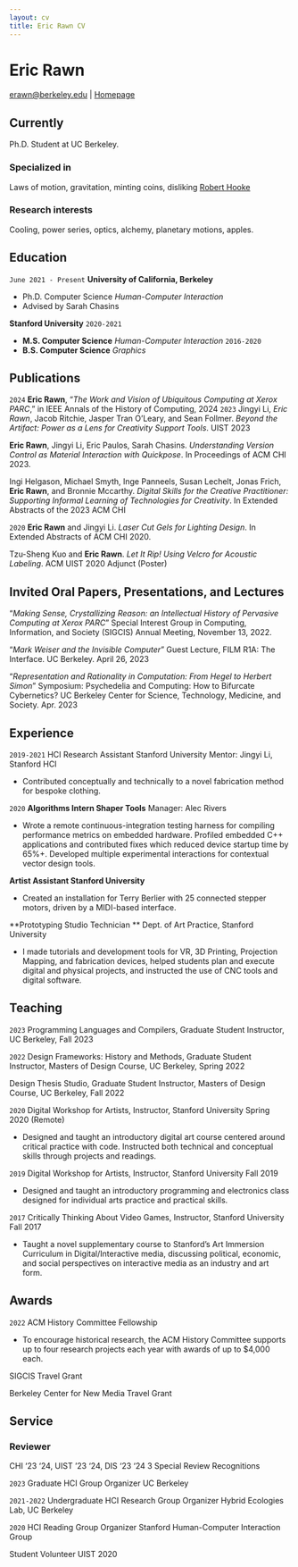 ```yaml
---
layout: cv
title: Eric Rawn CV
---
```

# Eric Rawn


<div id="webaddress">
<a href="erawn@berkeley.edu">erawn@berkeley.edu</a>
| <a href="ericrawn.media">Homepage</a>
</div>


## Currently

Ph.D. Student at UC Berkeley. 

### Specialized in

Laws of motion, gravitation, minting coins, disliking [Robert Hooke](http://en.wikipedia.org/wiki/Robert_Hooke)


### Research interests

Cooling, power series, optics, alchemy, planetary motions, apples.


## Education
`June 2021 - Present`
__University of California, Berkeley__
- Ph.D. Computer Science *Human-Computer Interaction*
- Advised by Sarah Chasins

__Stanford University__
`2020-2021`
- __M.S. Computer Science__ _Human-Computer Interaction_
`2016-2020`
- __B.S. Computer Science__ _Graphics_

## Publications
`2024`
**Eric Rawn**, “_The Work and Vision of Ubiquitous Computing at Xerox PARC_,” in IEEE Annals of the History of Computing, 2024
`2023`
Jingyi Li, _Eric Rawn_, Jacob Ritchie, Jasper Tran O’Leary, and Sean Follmer. _Beyond the Artifact: Power as a Lens for Creativity Support Tools_. UIST  2023

**Eric Rawn**, Jingyi Li, Eric Paulos, Sarah Chasins. _Understanding Version Control as Material Interaction with Quickpose_. In Proceedings of ACM CHI 2023.

Ingi Helgason, Michael Smyth, Inge Panneels, Susan Lechelt, Jonas Frich, **Eric Rawn**, and Bronnie Mccarthy. _Digital Skills for the Creative Practitioner: Supporting Informal Learning of Technologies for Creativity_. In Extended Abstracts of the 2023 ACM CHI

`2020`
**Eric Rawn** and Jingyi Li. _Laser Cut Gels for Lighting Design_. In Extended Abstracts of ACM CHI 2020.

Tzu-Sheng Kuo and **Eric Rawn**. _Let It Rip! Using Velcro for Acoustic Labeling_. ACM UIST 2020 Adjunct (Poster)

## Invited Oral Papers, Presentations, and Lectures

“_Making Sense, Crystallizing Reason: an Intellectual History of Pervasive Computing at Xerox PARC_” Special Interest Group in Computing, Information, and Society (SIGCIS) Annual Meeting, November 13, 2022. 

“_Mark Weiser and the Invisible Computer_” Guest Lecture, FILM R1A: The Interface. UC Berkeley. April 26, 2023

“_Representation and Rationality in Computation: From Hegel to Herbert Simon_” Symposium: Psychedelia and Computing: How to Bifurcate Cybernetics? UC Berkeley Center for Science, Technology, Medicine, and Society. Apr. 2023

## Experience
`2019-2021`
HCI Research Assistant Stanford University
Mentor: Jingyi Li, Stanford HCI
- Contributed conceptually and technically to a novel fabrication method for bespoke clothing.

`2020`
**Algorithms Intern Shaper Tools**
Manager: Alec Rivers
- Wrote a remote continuous-integration testing harness for compiling performance metrics on embedded hardware. Profiled embedded C++ applications and contributed fixes which reduced device startup time by 65%+. Developed multiple experimental interactions for contextual vector design tools.

**Artist Assistant Stanford University**
- Created an installation for Terry Berlier with 25 connected stepper motors, driven by a MIDI-based interface.

**Prototyping Studio Technician **
Dept. of Art Practice, Stanford University
- I made tutorials and development tools for VR, 3D Printing, Projection Mapping, and fabrication devices, helped students plan and execute digital and physical projects, and instructed the use of CNC tools and digital software.

## Teaching
`2023`
Programming Languages and Compilers, Graduate Student Instructor, UC Berkeley, Fall 2023

`2022`
Design Frameworks: History and Methods, Graduate Student Instructor, Masters of Design Course, UC Berkeley, Spring 2022

Design Thesis Studio, Graduate Student Instructor, Masters of Design Course, UC Berkeley, Fall 2022

`2020`
Digital Workshop for Artists, Instructor, Stanford University Spring 2020 (Remote)
- Designed and taught an introductory digital art course centered around critical practice with code. Instructed both technical and conceptual skills through projects and readings.

`2019`
Digital Workshop for Artists, Instructor, Stanford University Fall 2019
- Designed and taught an introductory programming and electronics class designed for individual arts practice and practical skills.  

`2017`
Critically Thinking About Video Games, Instructor, Stanford University Fall 2017
- Taught a novel supplementary course to Stanford’s Art Immersion Curriculum in Digital/Interactive media, discussing political, economic, and social perspectives on interactive media as an industry and art form.

## Awards
`2022`
ACM History Committee Fellowship
- To encourage historical research, the ACM History Committee supports up to four research projects each year with awards of up to $4,000 each.

SIGCIS Travel Grant

Berkeley Center for New Media Travel Grant


## Service
### Reviewer
CHI ‘23 ‘24, UIST ’23 ‘24, DIS ‘23 ‘24
3 Special Review Recognitions

`2023`
Graduate HCI Group Organizer
UC Berkeley

`2021-2022`
Undergraduate HCI Research Group Organizer
Hybrid Ecologies Lab, UC Berkeley

`2020`
HCI Reading Group Organizer 
Stanford Human-Computer Interaction Group

Student Volunteer 
UIST 2020




<!-- ### Footer

Last updated: May 2013 -->


